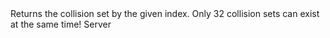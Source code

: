 <function name="FindCollisionSet" parent="physenv" type="libraryfunc">
	<description>
		Returns the collision set by the given index.
		<note>
			Only 32 collision sets can exist at the same time!
		</note>
		<added version="0.7"></added>
	</description>
	<realm>Server</realm>
	<args>
		<arg name="index" type="number"></arg>
	</args>
	<rets>
		<ret name="" type="IPhysicsCollisionSet"></ret>
	</rets>
</function>
